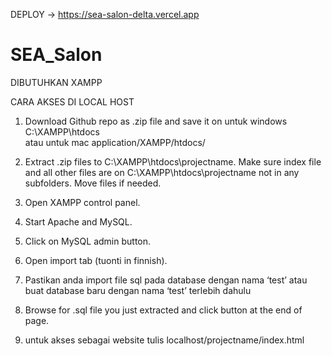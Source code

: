DEPLOY -> https://sea-salon-delta.vercel.app


# SEA_Salon

DIBUTUHKAN XAMPP

CARA AKSES DI LOCAL HOST
1) Download Github repo as .zip file and save it on 
untuk windows C:\XAMPP\htdocs\
atau untuk mac application/XAMPP/htdocs/

2) Extract .zip files to C:\XAMPP\htdocs\projectname.
Make sure index file and all other files are on C:\XAMPP\htdocs\projectname not in any subfolders. Move files if needed.
3) Open XAMPP control panel.
4) Start Apache and MySQL.
5) Click on MySQL admin button.
6) Open import tab (tuonti in finnish).
7) Pastikan anda import file sql pada database dengan nama ‘test’ atau buat database baru dengan nama ‘test’ terlebih dahulu
8) Browse for .sql file you just extracted and click button at the end of page.
9) untuk akses sebagai website tulis 
localhost/projectname/index.html
